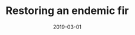 ---
date: 2019-03-01
published: true
title: "Restoring an endemic fir"
location: Los Padres National Forest, California USA
description: "Understanding the ecology and restoration potential of a threatened fir"
disciplines: Restoration <br> Field work <br> Bioinformatics
media: Book
ownership: Personal
client:
time_period: 2019-2022
thumbnail: "/projects/bigcone/scorched.jpeg"

website:
  button_text: Read the paper
  url: https://doi.org/10.3389/ffgc.2022.995487

intro: |
  **Los Padres National Forest, California USA** <br><br>
   In the winter of 2019, we put nearly 2,000 seedlings into the ground in a mixed study design to better understand the ecological niche of the bigcone Douglas-fir (<i>Pseudotsuga macrocarpa</i>). The experience and findings from this study inform much of the work above. A really fun project with an amazing group of scientists. The paper is out in <a href="https://doi.org/10.3389/ffgc.2022.995487">Frontiers in Forests and Global Change</a>. 

content_layout:

  - section_layout: 2col
    images:
      - caption: A pair of bigcone Douglas-firs after fire
        description: 'A pair of bigcone Douglas-firs after fire'
        url: '/projects/bigcone/scorched.jpeg'
        width:
        height:

      - caption: Caught in a slow/sleet storm high on a ridge
        description: 'Caught in a slow/sleet storm high on a ridge'
        url: '/projects/bigcone/sleeting.jpeg'
        width:
        height:

  - section_layout: 2col
    images:
      - caption: A thriving outplant in a successful microsite
        description: 'A thriving outplant in a successful microsite'
        url: '/projects/bigcone/outplant.jpeg'
        width:
        height:

      - caption: Making our way out to check on the seedlings
        description: 'Making our way out to check on the seedlings'
        url: '/projects/bigcone/hikingtosites.jpeg'
        width:
        height:


---